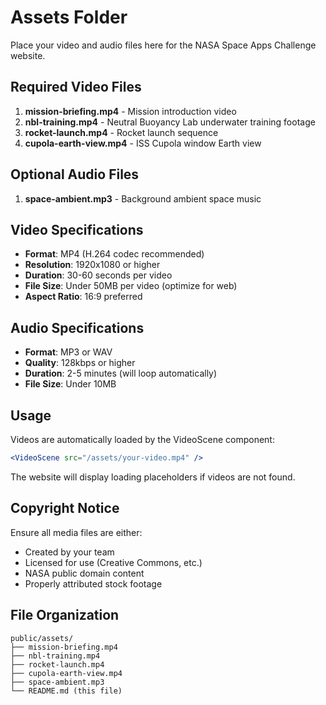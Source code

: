 # Assets Folder

Place your video and audio files here for the NASA Space Apps Challenge website.

## Required Video Files

1. **mission-briefing.mp4** - Mission introduction video
2. **nbl-training.mp4** - Neutral Buoyancy Lab underwater training footage
3. **rocket-launch.mp4** - Rocket launch sequence
4. **cupola-earth-view.mp4** - ISS Cupola window Earth view

## Optional Audio Files

1. **space-ambient.mp3** - Background ambient space music

## Video Specifications

- **Format**: MP4 (H.264 codec recommended)
- **Resolution**: 1920x1080 or higher
- **Duration**: 30-60 seconds per video
- **File Size**: Under 50MB per video (optimize for web)
- **Aspect Ratio**: 16:9 preferred

## Audio Specifications

- **Format**: MP3 or WAV
- **Quality**: 128kbps or higher
- **Duration**: 2-5 minutes (will loop automatically)
- **File Size**: Under 10MB

## Usage

Videos are automatically loaded by the VideoScene component:

```jsx
<VideoScene src="/assets/your-video.mp4" />
```

The website will display loading placeholders if videos are not found.

## Copyright Notice

Ensure all media files are either:
- Created by your team
- Licensed for use (Creative Commons, etc.)
- NASA public domain content
- Properly attributed stock footage

## File Organization

```
public/assets/
├── mission-briefing.mp4
├── nbl-training.mp4
├── rocket-launch.mp4
├── cupola-earth-view.mp4
├── space-ambient.mp3
└── README.md (this file)
```